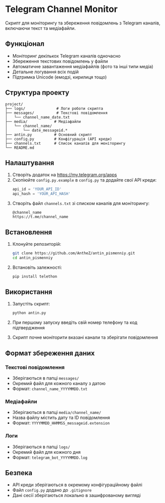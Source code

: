 # Telegram Channel Monitor

Скрипт для моніторингу та збереження повідомлень з Telegram каналів, включаючи текст та медіафайли.

## Функціонал

- Моніторинг декількох Telegram каналів одночасно
- Збереження текстових повідомлень у файли
- Автоматичне завантаження медіафайлів (фото та інші типи медіа)
- Детальне логування всіх подій
- Підтримка Unicode (емодзі, кирилиця тощо)

## Структура проекту

```
project/
├── logs/              # Логи роботи скрипта
├── messages/          # Текстові повідомлення
│   └── channel_name_date.txt
├── media/            # Медіафайли
│   └── channel_name/
│       └── date_messageid.*
├── antin.py          # Основний скрипт
├── config.py         # Конфігурація (API креди)
├── channels.txt      # Список каналів для моніторингу
└── README.md
```

## Налаштування

1. Створіть додаток на https://my.telegram.org/apps
2. Скопіюйте `config.py.example` в `config.py` та додайте свої API креди:
   ```python
   api_id = 'YOUR_API_ID'
   api_hash = 'YOUR_API_HASH'
   ```
3. Створіть файл `channels.txt` зі списком каналів для моніторингу:
   ```
   @channel_name
   https://t.me/channel_name
   ```

## Встановлення

1. Клонуйте репозиторій:
   ```bash
   git clone https://github.com/AntheZ/antin_pismenniy.git
   cd antin_pismenniy
   ```

2. Встановіть залежності:
   ```bash
   pip install telethon
   ```

## Використання

1. Запустіть скрипт:
   ```bash
   python antin.py
   ```

2. При першому запуску введіть свій номер телефону та код підтвердження
3. Скрипт почне моніторити вказані канали та зберігати повідомлення

## Формат збереження даних

### Текстові повідомлення
- Зберігаються в папці `messages/`
- Окремий файл для кожного каналу з датою
- Формат: `channel_name_YYYYMMDD.txt`

### Медіафайли
- Зберігаються в папці `media/channel_name/`
- Назва файлу містить дату та ID повідомлення
- Формат: `YYYYMMDD_HHMMSS_messageid.extension`

### Логи
- Зберігаються в папці `logs/`
- Окремий файл для кожного дня
- Формат: `telegram_bot_YYYYMMDD.log`

## Безпека
- API креди зберігаються в окремому конфігураційному файлі
- Файл `config.py` додано до `.gitignore`
- Дані сесії зберігаються локально в зашифрованому вигляді
